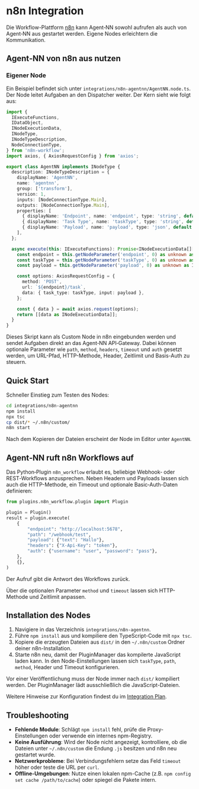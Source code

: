 # n8n Integration

Die Workflow-Plattform [n8n](https://n8n.io/) kann Agent‑NN sowohl aufrufen als auch von Agent‑NN aus gestartet werden. Eigene Nodes erleichtern die Kommunikation.

## Agent‑NN von n8n aus nutzen

### Eigener Node

Ein Beispiel befindet sich unter `integrations/n8n-agentnn/AgentNN.node.ts`. Der Node leitet Aufgaben an den Dispatcher weiter. Der Kern sieht wie folgt aus:

```ts
import {
  IExecuteFunctions,
  IDataObject,
  INodeExecutionData,
  INodeType,
  INodeTypeDescription,
  NodeConnectionType,
} from 'n8n-workflow';
import axios, { AxiosRequestConfig } from 'axios';

export class AgentNN implements INodeType {
  description: INodeTypeDescription = {
    displayName: 'AgentNN',
    name: 'agentnn',
    group: ['transform'],
    version: 1,
    inputs: [NodeConnectionType.Main],
    outputs: [NodeConnectionType.Main],
    properties: [
      { displayName: 'Endpoint', name: 'endpoint', type: 'string', default: 'http://localhost:8000' },
      { displayName: 'Task Type', name: 'taskType', type: 'string', default: 'chat' },
      { displayName: 'Payload', name: 'payload', type: 'json', default: '{}' },
    ],
  };

  async execute(this: IExecuteFunctions): Promise<INodeExecutionData[][]> {
    const endpoint = this.getNodeParameter('endpoint', 0) as unknown as string;
    const taskType = this.getNodeParameter('taskType', 0) as unknown as string;
    const payload = this.getNodeParameter('payload', 0) as unknown as IDataObject;

    const options: AxiosRequestConfig = {
      method: 'POST',
      url: `${endpoint}/task`,
      data: { task_type: taskType, input: payload },
    };

    const { data } = await axios.request(options);
    return [[data as INodeExecutionData]];
  }
}
```

Dieses Skript kann als Custom Node in n8n eingebunden werden und sendet Aufgaben direkt an das Agent‑NN API‑Gateway.
Dabei können optionale Parameter wie `path`, `method`, `headers`, `timeout` und `auth` gesetzt werden, um URL-Pfad, HTTP-Methode, Header, Zeitlimit und Basis-Auth zu steuern.

## Quick Start

Schneller Einstieg zum Testen des Nodes:

```bash
cd integrations/n8n-agentnn
npm install
npx tsc
cp dist/* ~/.n8n/custom/
n8n start
```

Nach dem Kopieren der Dateien erscheint der Node im Editor unter `AgentNN`.

## Agent‑NN ruft n8n Workflows auf

Das Python‑Plugin `n8n_workflow` erlaubt es, beliebige Webhook‑ oder REST‑Workflows anzusprechen. Neben Headern und Payloads lassen sich auch die HTTP-Methode, ein Timeout und optionale Basic‑Auth-Daten definieren:


```python
from plugins.n8n_workflow.plugin import Plugin

plugin = Plugin()
result = plugin.execute(
    {
        "endpoint": "http://localhost:5678",
        "path": "/webhook/test",
        "payload": {"text": "Hallo"},
        "headers": {"X-Api-Key": "token"},
        "auth": {"username": "user", "password": "pass"},
    },
    {},
)
```

Der Aufruf gibt die Antwort des Workflows zurück.

Über die optionalen Parameter `method` und `timeout` lassen sich HTTP-Methode und Zeitlimit anpassen.

## Installation des Nodes

1. Navigiere in das Verzeichnis `integrations/n8n-agentnn`.
2. Führe `npm install` aus und kompiliere den TypeScript-Code mit `npx tsc`.
3. Kopiere die erzeugten Dateien aus `dist/` in den `~/.n8n/custom` Ordner deiner n8n-Installation.
4. Starte n8n neu, damit der PluginManager das kompilerte JavaScript laden kann. In den Node-Einstellungen lassen sich `taskType`, `path`, `method`, Header und Timeout konfigurieren.

Vor einer Veröffentlichung muss der Node immer nach `dist/` kompiliert werden. Der PluginManager lädt ausschließlich die JavaScript-Dateien.

Weitere Hinweise zur Konfiguration findest du im [Integration Plan](full_integration_plan.md).

## Troubleshooting

- **Fehlende Module**: Schlägt `npm install` fehl, prüfe die Proxy-Einstellungen oder verwende ein internes npm-Registry.
- **Keine Ausführung**: Wird der Node nicht angezeigt, kontrolliere, ob die Dateien unter `~/.n8n/custom` die Endung `.js` besitzen und n8n neu gestartet wurde.
- **Netzwerkprobleme**: Bei Verbindungsfehlern setze das Feld `timeout` höher oder teste die URL per `curl`.
- **Offline-Umgebungen**: Nutze einen lokalen npm-Cache (z.B. `npm config set cache /path/to/cache`) oder spiegel die Pakete intern.

